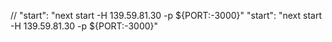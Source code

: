 // "start": "next start -H 139.59.81.30 -p ${PORT:-3000}"
"start": "next start -H 139.59.81.30 -p ${PORT:-3000}"
